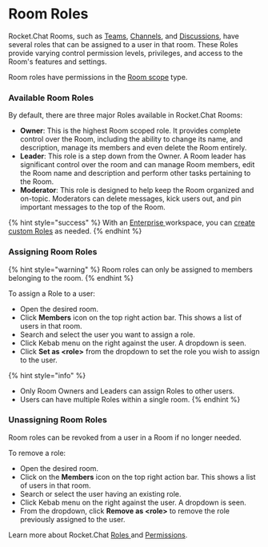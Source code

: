 # Room Roles

Rocket.Chat Rooms, such as [Teams](teams/), [Channels](channels/), and [Discussions](../../workspace-administration/settings/discussion.md), have several roles that can be assigned to a user in that room. These Roles provide varying control permission levels, privileges, and access to the Room's features and settings.

Room roles have permissions in the [Room scope](../../workspace-administration/permissions/#scope-of-roles) type.

### Available Room Roles

By default, there are three major Roles available in Rocket.Chat Rooms:

* **Owner**: This is the highest Room scoped role. It provides complete control over the Room, including the ability to change its name, and description, manage its members and even delete the Room entirely.
* **Leader**: This role is a step down from the Owner. A Room leader has significant control over the room and can manage Room members, edit the Room name and description and perform other tasks pertaining to the Room.
* **Moderator**: This role is designed to help keep the Room organized and on-topic. Moderators can delete messages, kick users out, and pin important messages to the top of the Room.

{% hint style="success" %}
With an [Enterprise ](../../workspace-administration/settings/premium.md)workspace, you can [create custom Roles](../../workspace-administration/permissions/#creating-custom-roles) as needed.
{% endhint %}

### Assigning Room Roles

{% hint style="warning" %}
Room roles can only be assigned to members belonging to the room.
{% endhint %}

To assign a Role to a user:

* Open the desired room.
* Click  **Members** icon on the top right action bar. This shows a list of users in that room.
* Search and select the user you want to assign a role.
* Click Kebab menu on the right against the user. A dropdown is seen.
* Click **Set as \<role>** from the dropdown to set the role you wish to assign to the user.

{% hint style="info" %}
* Only Room Owners and Leaders can assign Roles to other users.
* Users can have multiple Roles within a single room.
{% endhint %}

### Unassigning Room Roles

Room roles can be revoked from a user in a Room if no longer needed.

To remove a role:

* Open the desired room.
* &#x20;Click on the **Members** icon on the top right action bar. This shows a list of users in that room.
* Search or select the user having an existing role.
* Click Kebab menu on the right against the user. A dropdown is seen.
* From the dropdown, click **Remove as \<role>** to remove the role previously assigned to the user.

Learn more about Rocket.Chat [Roles ](../../../setup-and-configure/roles-in-rocket.chat.md)and [Permissions](../../workspace-administration/permissions/).

